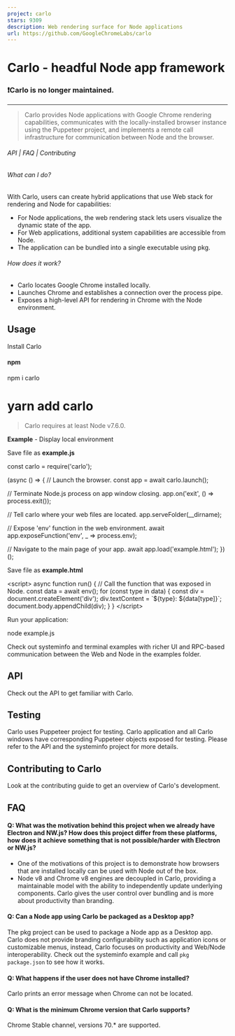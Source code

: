 ```yaml
---
project: carlo
stars: 9309
description: Web rendering surface for Node applications
url: https://github.com/GoogleChromeLabs/carlo
---
```


Carlo - headful Node app framework
==================================

### ❗Carlo is no longer maintained.

* * *

> Carlo provides Node applications with Google Chrome rendering capabilities, communicates with the locally-installed browser instance using the Puppeteer project, and implements a remote call infrastructure for communication between Node and the browser.

###### API | FAQ | Contributing

###### What can I do?

With Carlo, users can create hybrid applications that use Web stack for rendering and Node for capabilities:

-   For Node applications, the web rendering stack lets users visualize the dynamic state of the app.
-   For Web applications, additional system capabilities are accessible from Node.
-   The application can be bundled into a single executable using pkg.

###### How does it work?

-   Carlo locates Google Chrome installed locally.
-   Launches Chrome and establishes a connection over the process pipe.
-   Exposes a high-level API for rendering in Chrome with the Node environment.

Usage
-----

Install Carlo

#### npm

npm i carlo
# yarn add carlo

> Carlo requires at least Node v7.6.0.

**Example** - Display local environment

Save file as **example.js**

const carlo \= require('carlo');

(async () \=> {
  // Launch the browser.
  const app \= await carlo.launch();

  // Terminate Node.js process on app window closing.
  app.on('exit', () \=> process.exit());

  // Tell carlo where your web files are located.
  app.serveFolder(\_\_dirname);

  // Expose 'env' function in the web environment.
  await app.exposeFunction('env', \_ \=> process.env);

  // Navigate to the main page of your app.
  await app.load('example.html');
})();

Save file as **example.html**

<script\>
async function run() {
  // Call the function that was exposed in Node.
  const data \= await env();
  for (const type in data) {
    const div \= document.createElement('div');
    div.textContent \= \`${type}: ${data\[type\]}\`;
    document.body.appendChild(div);
  }
}
</script\>
<body onload\="run()"\>

Run your application:

node example.js

Check out systeminfo and terminal examples with richer UI and RPC-based communication between the Web and Node in the examples folder.

API
---

Check out the API to get familiar with Carlo.

Testing
-------

Carlo uses Puppeteer project for testing. Carlo application and all Carlo windows have corresponding Puppeteer objects exposed for testing. Please refer to the API and the systeminfo project for more details.

Contributing to Carlo
---------------------

Look at the contributing guide to get an overview of Carlo's development.

FAQ
---

#### Q: What was the motivation behind this project when we already have Electron and NW.js? How does this project differ from these platforms, how does it achieve something that is not possible/harder with Electron or NW.js?

-   One of the motivations of this project is to demonstrate how browsers that are installed locally can be used with Node out of the box.
-   Node v8 and Chrome v8 engines are decoupled in Carlo, providing a maintainable model with the ability to independently update underlying components. Carlo gives the user control over bundling and is more about productivity than branding.

#### Q: Can a Node app using Carlo be packaged as a Desktop app?

The pkg project can be used to package a Node app as a Desktop app. Carlo does not provide branding configurability such as application icons or customizable menus, instead, Carlo focuses on productivity and Web/Node interoperability. Check out the systeminfo example and call `pkg package.json` to see how it works.

#### Q: What happens if the user does not have Chrome installed?

Carlo prints an error message when Chrome can not be located.

#### Q: What is the minimum Chrome version that Carlo supports?

Chrome Stable channel, versions 70.\* are supported.
